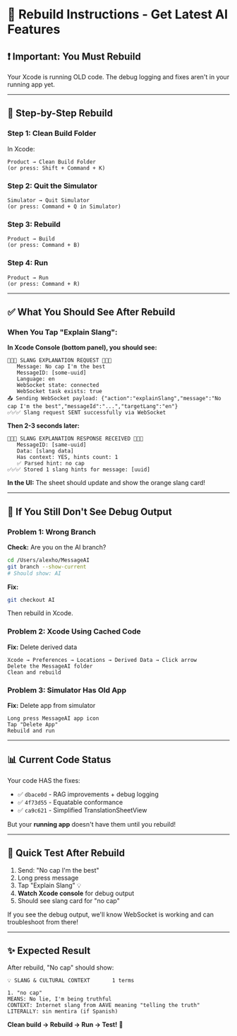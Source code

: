 # 🔨 Rebuild Instructions - Get Latest AI Features

## ❗ **Important: You Must Rebuild**

Your Xcode is running OLD code. The debug logging and fixes aren't in your running app yet.

---

## 🔧 **Step-by-Step Rebuild**

### **Step 1: Clean Build Folder**
In Xcode:
```
Product → Clean Build Folder
(or press: Shift + Command + K)
```

### **Step 2: Quit the Simulator**
```
Simulator → Quit Simulator
(or press: Command + Q in Simulator)
```

### **Step 3: Rebuild**
```
Product → Build
(or press: Command + B)
```

### **Step 4: Run**
```
Product → Run
(or press: Command + R)
```

---

## ✅ **What You Should See After Rebuild**

### **When You Tap "Explain Slang":**

**In Xcode Console (bottom panel), you should see:**
```
🚨🚨🚨 SLANG EXPLANATION REQUEST 🚨🚨🚨
   Message: No cap I'm the best
   MessageID: [some-uuid]
   Language: en
   WebSocket state: connected
   WebSocket task exists: true
📤 Sending WebSocket payload: {"action":"explainSlang","message":"No cap I'm the best","messageId":"...","targetLang":"en"}
✅✅✅ Slang request SENT successfully via WebSocket
```

**Then 2-3 seconds later:**
```
🚨🚨🚨 SLANG EXPLANATION RESPONSE RECEIVED 🚨🚨🚨
   MessageID: [same-uuid]
   Data: [slang data]
   Has context: YES, hints count: 1
   ✅ Parsed hint: no cap
✅✅✅ Stored 1 slang hints for message: [uuid]
```

**In the UI:**
The sheet should update and show the orange slang card!

---

## 🐛 **If You Still Don't See Debug Output**

### **Problem 1: Wrong Branch**
**Check:** Are you on the AI branch?
```bash
cd /Users/alexho/MessageAI
git branch --show-current
# Should show: AI
```

**Fix:**
```bash
git checkout AI
```

Then rebuild in Xcode.

### **Problem 2: Xcode Using Cached Code**
**Fix:** Delete derived data
```
Xcode → Preferences → Locations → Derived Data → Click arrow
Delete the MessageAI folder
Clean and rebuild
```

### **Problem 3: Simulator Has Old App**
**Fix:** Delete app from simulator
```
Long press MessageAI app icon
Tap "Delete App"
Rebuild and run
```

---

## 📊 **Current Code Status**

Your code HAS the fixes:
- ✅ `dbace0d` - RAG improvements + debug logging
- ✅ `4f73d55` - Equatable conformance
- ✅ `ca9c621` - Simplified TranslationSheetView

But your **running app** doesn't have them until you rebuild!

---

## 🎯 **Quick Test After Rebuild**

1. Send: "No cap I'm the best"
2. Long press message
3. Tap "Explain Slang" 💡
4. **Watch Xcode console** for debug output
5. Should see slang card for "no cap"

If you see the debug output, we'll know WebSocket is working and can troubleshoot from there!

---

## ✨ **Expected Result**

After rebuild, "No cap" should show:
```
💡 SLANG & CULTURAL CONTEXT       1 terms

1. "no cap"
MEANS: No lie, I'm being truthful
CONTEXT: Internet slang from AAVE meaning "telling the truth"
LITERALLY: sin mentira (if Spanish)
```

**Clean build → Rebuild → Run → Test!** 🚀
